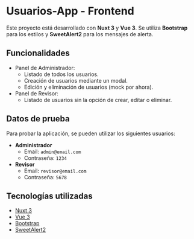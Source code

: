 # Usuarios-App - Frontend

Este proyecto está desarrollado con **Nuxt 3** y **Vue 3**. Se utiliza **Bootstrap** para los estilos y **SweetAlert2** para los mensajes de alerta.

## Funcionalidades

- Panel de Administrador:
  - Listado de todos los usuarios.
  - Creación de usuarios mediante un modal.
  - Edición y eliminación de usuarios (mock por ahora).
- Panel de Revisor:
  - Listado de usuarios sin la opción de crear, editar o eliminar.

## Datos de prueba

Para probar la aplicación, se pueden utilizar los siguientes usuarios:

- **Administrador**
  - Email: `admin@email.com`
  - Contraseña: `1234`
- **Revisor**
  - Email: `revisor@email.com`
  - Contraseña: `5678`

## Tecnologías utilizadas

- [Nuxt 3](https://nuxt.com/)
- [Vue 3](https://vuejs.org/)
- [Bootstrap](https://getbootstrap.com/)
- [SweetAlert2](https://sweetalert2.github.io/)
